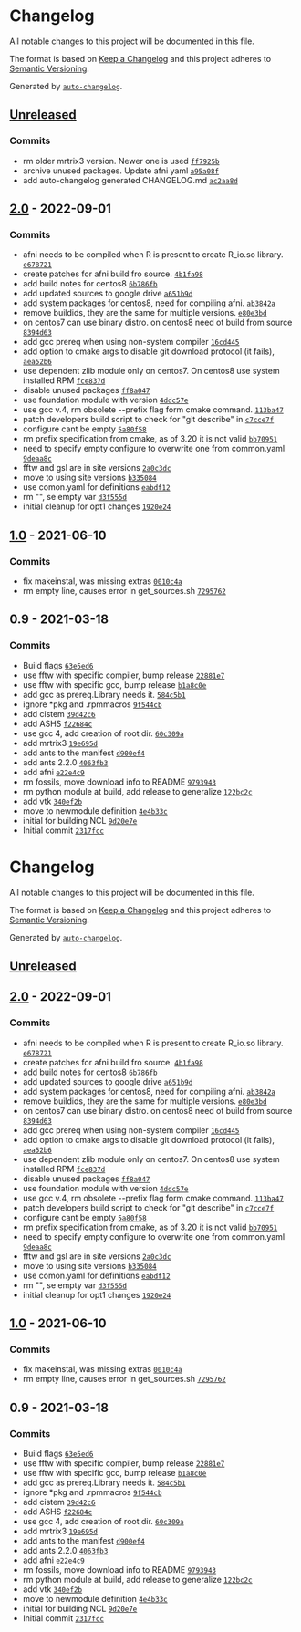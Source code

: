 # Changelog

All notable changes to this project will be documented in this file.

The format is based on [Keep a Changelog](https://keepachangelog.com/en/1.0.0/)
and this project adheres to [Semantic Versioning](https://semver.org/spec/v2.0.0.html).

Generated by [`auto-changelog`](https://github.com/CookPete/auto-changelog).

## [Unreleased](https://github.com/RCIC-UCI-Public/imaging-admix/compare/2.0...HEAD)

### Commits

- rm older mrtrix3 version. Newer one is used [`ff7925b`](https://github.com/RCIC-UCI-Public/imaging-admix/commit/ff7925b30a1c641eb25f84fcd034417fcd3c2dc3)
- archive unused packages. Update afni  yaml [`a95a08f`](https://github.com/RCIC-UCI-Public/imaging-admix/commit/a95a08f43db368d4cca6342a0a017d1e20c26a93)
- add auto-changelog generated CHANGELOG.md [`ac2aa8d`](https://github.com/RCIC-UCI-Public/imaging-admix/commit/ac2aa8d1134b8220618f6556e41bab97c58d32b0)

## [2.0](https://github.com/RCIC-UCI-Public/imaging-admix/compare/1.0...2.0) - 2022-09-01

### Commits

- afni needs to be compiled  when R is present to create R_io.so library. [`e678721`](https://github.com/RCIC-UCI-Public/imaging-admix/commit/e6787214bd2257ffcf5538ec436239175f06cb0a)
- create patches for afni build fro source. [`4b1fa98`](https://github.com/RCIC-UCI-Public/imaging-admix/commit/4b1fa98b1c55b644b07f822b7a0b8482b2223343)
- add build notes for centos8 [`6b786fb`](https://github.com/RCIC-UCI-Public/imaging-admix/commit/6b786fbefe359b1e9f0663f197d533eab0112509)
- add updated sources to google drive [`a651b9d`](https://github.com/RCIC-UCI-Public/imaging-admix/commit/a651b9d5bce349d01f3973a8b2679e8bb96ebc92)
- add system packages for centos8, need for compiling afni. [`ab3842a`](https://github.com/RCIC-UCI-Public/imaging-admix/commit/ab3842a8cfd1daba15f474f445b40090c372d387)
- remove buildids, they are the same for multiple versions. [`e80e3bd`](https://github.com/RCIC-UCI-Public/imaging-admix/commit/e80e3bd3ab52cb6ea5245277eb19fb6e4d2a2ba1)
- on centos7 can use binary distro. on centos8 need ot build from source [`8394d63`](https://github.com/RCIC-UCI-Public/imaging-admix/commit/8394d63afb3c85c30dc22679fe00b16ca63b33e2)
- add gcc prereq when using non-system compiler [`16cd445`](https://github.com/RCIC-UCI-Public/imaging-admix/commit/16cd4455284c9b3fd638880a065fda7f020f4421)
- add option to cmake args to disable git download protocol (it fails), [`aea52b6`](https://github.com/RCIC-UCI-Public/imaging-admix/commit/aea52b6daaf44d9ea3f9cbeaffa54168e807b847)
- use dependent zlib module only on centos7. On centos8 use system installed RPM [`fce837d`](https://github.com/RCIC-UCI-Public/imaging-admix/commit/fce837da1d57f89bc7ff07fe90fee3867664b576)
- disable unused packages [`ff8a047`](https://github.com/RCIC-UCI-Public/imaging-admix/commit/ff8a0476a992ac3cfb9e65eec42a7dd1bb9481c5)
- use foundation module with version [`4ddc57e`](https://github.com/RCIC-UCI-Public/imaging-admix/commit/4ddc57eda59822965ea010de5d3a05aeacd8094b)
- use gcc v.4, rm obsolete --prefix flag form cmake command. [`113ba47`](https://github.com/RCIC-UCI-Public/imaging-admix/commit/113ba4764032f329b4ce29956231b59b5931bb99)
- patch developers build script to check for "git describe" in [`c7cce7f`](https://github.com/RCIC-UCI-Public/imaging-admix/commit/c7cce7f2422fdb3367d53b6547ec861925439301)
- configure cant be empty [`5a80f58`](https://github.com/RCIC-UCI-Public/imaging-admix/commit/5a80f588fa8b63e7fe93a674f65bac16df7e116f)
- rm prefix specification from cmake, as of 3.20 it is not valid [`bb70951`](https://github.com/RCIC-UCI-Public/imaging-admix/commit/bb70951872654809f22c255e0349b49165819811)
- need to specify empty configure to overwrite one from common.yaml [`9deaa8c`](https://github.com/RCIC-UCI-Public/imaging-admix/commit/9deaa8c4c280b5b2b3de58bbd4f3d3ac012039ba)
- fftw and gsl are in site versions [`2a0c3dc`](https://github.com/RCIC-UCI-Public/imaging-admix/commit/2a0c3dcabb58a09503452610ee525181441cba4d)
- move to using site versions [`b335084`](https://github.com/RCIC-UCI-Public/imaging-admix/commit/b335084093f8443e0c0fb2b9f6743f637c8b8932)
- use comon.yaml for definitions [`eabdf12`](https://github.com/RCIC-UCI-Public/imaging-admix/commit/eabdf12fdb4c23cfb674572ac80f404c55ba36f8)
- rm "", se empty var [`d3f555d`](https://github.com/RCIC-UCI-Public/imaging-admix/commit/d3f555d6a590dcf41e74657846d7873fb08744bc)
- initial cleanup for opt1 changes [`1920e24`](https://github.com/RCIC-UCI-Public/imaging-admix/commit/1920e240ee6b6e0fe16fe3410dea57b5fc431b94)

## [1.0](https://github.com/RCIC-UCI-Public/imaging-admix/compare/0.9...1.0) - 2021-06-10

### Commits

- fix makeinstal, was missing extras [`0010c4a`](https://github.com/RCIC-UCI-Public/imaging-admix/commit/0010c4aa9b7276758dd61350d9594c38195937b0)
- rm empty line, causes error in get_sources.sh [`7295762`](https://github.com/RCIC-UCI-Public/imaging-admix/commit/7295762936770265bc8786cd48bf33a60c729f8c)

## 0.9 - 2021-03-18

### Commits

- Build flags [`63e5ed6`](https://github.com/RCIC-UCI-Public/imaging-admix/commit/63e5ed63422bd4225b99a8c8e138cee5fe582433)
- use fftw with specific compiler, bump release [`22881e7`](https://github.com/RCIC-UCI-Public/imaging-admix/commit/22881e7b3cd63c2fe6e8a9c3e08ddf225552e4cf)
- use fftw with specific gcc, bump release [`b1a8c0e`](https://github.com/RCIC-UCI-Public/imaging-admix/commit/b1a8c0e4a2501598df24526aefe6d59d45798fc7)
- add gcc as prereq.Library needs it. [`584c5b1`](https://github.com/RCIC-UCI-Public/imaging-admix/commit/584c5b1f1275a02b0dabe4f39d193e64e522efa0)
- ignore *pkg and .rpmmacros [`9f544cb`](https://github.com/RCIC-UCI-Public/imaging-admix/commit/9f544cb679cff3baece7f59a3d12ad2dee94d858)
- add cistem [`39d42c6`](https://github.com/RCIC-UCI-Public/imaging-admix/commit/39d42c6ee3f4199edd0661feae2360a102d87cea)
- add ASHS [`f22684c`](https://github.com/RCIC-UCI-Public/imaging-admix/commit/f22684c556c92c8c8e7591f9494cf91cb1f63570)
- use gcc 4, add creation of root dir. [`60c309a`](https://github.com/RCIC-UCI-Public/imaging-admix/commit/60c309a3ff23a0bdfb369a35ff9e26462bc202e5)
- add mrtrix3 [`19e695d`](https://github.com/RCIC-UCI-Public/imaging-admix/commit/19e695dd771fe4f32f5e9be7b65674a183961c71)
- add ants to the manifest [`d900ef4`](https://github.com/RCIC-UCI-Public/imaging-admix/commit/d900ef4e26f3801d30fe9ec9ad8156786faf9f8d)
- add ants 2.2.0 [`4063fb3`](https://github.com/RCIC-UCI-Public/imaging-admix/commit/4063fb3575d3f1ad96dd1e34a1976ac1049f8569)
- add afni [`e22e4c9`](https://github.com/RCIC-UCI-Public/imaging-admix/commit/e22e4c9450c0aedcbc34142549736f3e710541f4)
- rm fossils, move download info to README [`9793943`](https://github.com/RCIC-UCI-Public/imaging-admix/commit/9793943273faf94e88713bdfcc5bac69fa5e02c8)
- rm python module at build, add release to generalize [`122bc2c`](https://github.com/RCIC-UCI-Public/imaging-admix/commit/122bc2cc4ff08d5647f0f65d8c4d047e11b14bc0)
- add vtk [`340ef2b`](https://github.com/RCIC-UCI-Public/imaging-admix/commit/340ef2b10bc99c513e544e9be0ab9796fb55616f)
- move to newmodule definition [`4e4b33c`](https://github.com/RCIC-UCI-Public/imaging-admix/commit/4e4b33cfd2f2dc9e5482f485cb85638172e7b056)
- initial for building NCL [`9d20e7e`](https://github.com/RCIC-UCI-Public/imaging-admix/commit/9d20e7e36cb11d4cd5efb7c7a15c8d5388ba2931)
- Initial commit [`2317fcc`](https://github.com/RCIC-UCI-Public/imaging-admix/commit/2317fcc18ba102533257338fd9b2a569d0adc68b)

<!-- auto-changelog-above -->
# Changelog

All notable changes to this project will be documented in this file.

The format is based on [Keep a Changelog](https://keepachangelog.com/en/1.0.0/)
and this project adheres to [Semantic Versioning](https://semver.org/spec/v2.0.0.html).

Generated by [`auto-changelog`](https://github.com/CookPete/auto-changelog).

## [Unreleased](https://github.com/RCIC-UCI-Public/imaging-admix/compare/2.0...HEAD)

## [2.0](https://github.com/RCIC-UCI-Public/imaging-admix/compare/1.0...2.0) - 2022-09-01

### Commits

- afni needs to be compiled  when R is present to create R_io.so library. [`e678721`](https://github.com/RCIC-UCI-Public/imaging-admix/commit/e6787214bd2257ffcf5538ec436239175f06cb0a)
- create patches for afni build fro source. [`4b1fa98`](https://github.com/RCIC-UCI-Public/imaging-admix/commit/4b1fa98b1c55b644b07f822b7a0b8482b2223343)
- add build notes for centos8 [`6b786fb`](https://github.com/RCIC-UCI-Public/imaging-admix/commit/6b786fbefe359b1e9f0663f197d533eab0112509)
- add updated sources to google drive [`a651b9d`](https://github.com/RCIC-UCI-Public/imaging-admix/commit/a651b9d5bce349d01f3973a8b2679e8bb96ebc92)
- add system packages for centos8, need for compiling afni. [`ab3842a`](https://github.com/RCIC-UCI-Public/imaging-admix/commit/ab3842a8cfd1daba15f474f445b40090c372d387)
- remove buildids, they are the same for multiple versions. [`e80e3bd`](https://github.com/RCIC-UCI-Public/imaging-admix/commit/e80e3bd3ab52cb6ea5245277eb19fb6e4d2a2ba1)
- on centos7 can use binary distro. on centos8 need ot build from source [`8394d63`](https://github.com/RCIC-UCI-Public/imaging-admix/commit/8394d63afb3c85c30dc22679fe00b16ca63b33e2)
- add gcc prereq when using non-system compiler [`16cd445`](https://github.com/RCIC-UCI-Public/imaging-admix/commit/16cd4455284c9b3fd638880a065fda7f020f4421)
- add option to cmake args to disable git download protocol (it fails), [`aea52b6`](https://github.com/RCIC-UCI-Public/imaging-admix/commit/aea52b6daaf44d9ea3f9cbeaffa54168e807b847)
- use dependent zlib module only on centos7. On centos8 use system installed RPM [`fce837d`](https://github.com/RCIC-UCI-Public/imaging-admix/commit/fce837da1d57f89bc7ff07fe90fee3867664b576)
- disable unused packages [`ff8a047`](https://github.com/RCIC-UCI-Public/imaging-admix/commit/ff8a0476a992ac3cfb9e65eec42a7dd1bb9481c5)
- use foundation module with version [`4ddc57e`](https://github.com/RCIC-UCI-Public/imaging-admix/commit/4ddc57eda59822965ea010de5d3a05aeacd8094b)
- use gcc v.4, rm obsolete --prefix flag form cmake command. [`113ba47`](https://github.com/RCIC-UCI-Public/imaging-admix/commit/113ba4764032f329b4ce29956231b59b5931bb99)
- patch developers build script to check for "git describe" in [`c7cce7f`](https://github.com/RCIC-UCI-Public/imaging-admix/commit/c7cce7f2422fdb3367d53b6547ec861925439301)
- configure cant be empty [`5a80f58`](https://github.com/RCIC-UCI-Public/imaging-admix/commit/5a80f588fa8b63e7fe93a674f65bac16df7e116f)
- rm prefix specification from cmake, as of 3.20 it is not valid [`bb70951`](https://github.com/RCIC-UCI-Public/imaging-admix/commit/bb70951872654809f22c255e0349b49165819811)
- need to specify empty configure to overwrite one from common.yaml [`9deaa8c`](https://github.com/RCIC-UCI-Public/imaging-admix/commit/9deaa8c4c280b5b2b3de58bbd4f3d3ac012039ba)
- fftw and gsl are in site versions [`2a0c3dc`](https://github.com/RCIC-UCI-Public/imaging-admix/commit/2a0c3dcabb58a09503452610ee525181441cba4d)
- move to using site versions [`b335084`](https://github.com/RCIC-UCI-Public/imaging-admix/commit/b335084093f8443e0c0fb2b9f6743f637c8b8932)
- use comon.yaml for definitions [`eabdf12`](https://github.com/RCIC-UCI-Public/imaging-admix/commit/eabdf12fdb4c23cfb674572ac80f404c55ba36f8)
- rm "", se empty var [`d3f555d`](https://github.com/RCIC-UCI-Public/imaging-admix/commit/d3f555d6a590dcf41e74657846d7873fb08744bc)
- initial cleanup for opt1 changes [`1920e24`](https://github.com/RCIC-UCI-Public/imaging-admix/commit/1920e240ee6b6e0fe16fe3410dea57b5fc431b94)

## [1.0](https://github.com/RCIC-UCI-Public/imaging-admix/compare/0.9...1.0) - 2021-06-10

### Commits

- fix makeinstal, was missing extras [`0010c4a`](https://github.com/RCIC-UCI-Public/imaging-admix/commit/0010c4aa9b7276758dd61350d9594c38195937b0)
- rm empty line, causes error in get_sources.sh [`7295762`](https://github.com/RCIC-UCI-Public/imaging-admix/commit/7295762936770265bc8786cd48bf33a60c729f8c)

## 0.9 - 2021-03-18

### Commits

- Build flags [`63e5ed6`](https://github.com/RCIC-UCI-Public/imaging-admix/commit/63e5ed63422bd4225b99a8c8e138cee5fe582433)
- use fftw with specific compiler, bump release [`22881e7`](https://github.com/RCIC-UCI-Public/imaging-admix/commit/22881e7b3cd63c2fe6e8a9c3e08ddf225552e4cf)
- use fftw with specific gcc, bump release [`b1a8c0e`](https://github.com/RCIC-UCI-Public/imaging-admix/commit/b1a8c0e4a2501598df24526aefe6d59d45798fc7)
- add gcc as prereq.Library needs it. [`584c5b1`](https://github.com/RCIC-UCI-Public/imaging-admix/commit/584c5b1f1275a02b0dabe4f39d193e64e522efa0)
- ignore *pkg and .rpmmacros [`9f544cb`](https://github.com/RCIC-UCI-Public/imaging-admix/commit/9f544cb679cff3baece7f59a3d12ad2dee94d858)
- add cistem [`39d42c6`](https://github.com/RCIC-UCI-Public/imaging-admix/commit/39d42c6ee3f4199edd0661feae2360a102d87cea)
- add ASHS [`f22684c`](https://github.com/RCIC-UCI-Public/imaging-admix/commit/f22684c556c92c8c8e7591f9494cf91cb1f63570)
- use gcc 4, add creation of root dir. [`60c309a`](https://github.com/RCIC-UCI-Public/imaging-admix/commit/60c309a3ff23a0bdfb369a35ff9e26462bc202e5)
- add mrtrix3 [`19e695d`](https://github.com/RCIC-UCI-Public/imaging-admix/commit/19e695dd771fe4f32f5e9be7b65674a183961c71)
- add ants to the manifest [`d900ef4`](https://github.com/RCIC-UCI-Public/imaging-admix/commit/d900ef4e26f3801d30fe9ec9ad8156786faf9f8d)
- add ants 2.2.0 [`4063fb3`](https://github.com/RCIC-UCI-Public/imaging-admix/commit/4063fb3575d3f1ad96dd1e34a1976ac1049f8569)
- add afni [`e22e4c9`](https://github.com/RCIC-UCI-Public/imaging-admix/commit/e22e4c9450c0aedcbc34142549736f3e710541f4)
- rm fossils, move download info to README [`9793943`](https://github.com/RCIC-UCI-Public/imaging-admix/commit/9793943273faf94e88713bdfcc5bac69fa5e02c8)
- rm python module at build, add release to generalize [`122bc2c`](https://github.com/RCIC-UCI-Public/imaging-admix/commit/122bc2cc4ff08d5647f0f65d8c4d047e11b14bc0)
- add vtk [`340ef2b`](https://github.com/RCIC-UCI-Public/imaging-admix/commit/340ef2b10bc99c513e544e9be0ab9796fb55616f)
- move to newmodule definition [`4e4b33c`](https://github.com/RCIC-UCI-Public/imaging-admix/commit/4e4b33cfd2f2dc9e5482f485cb85638172e7b056)
- initial for building NCL [`9d20e7e`](https://github.com/RCIC-UCI-Public/imaging-admix/commit/9d20e7e36cb11d4cd5efb7c7a15c8d5388ba2931)
- Initial commit [`2317fcc`](https://github.com/RCIC-UCI-Public/imaging-admix/commit/2317fcc18ba102533257338fd9b2a569d0adc68b)

